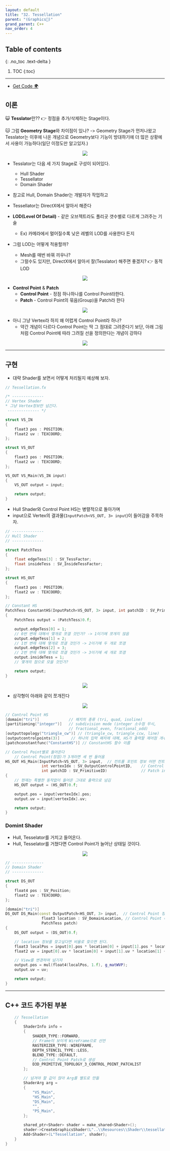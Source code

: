 ```yaml
---
layout: default
title: "32. Tessellation"
parent: "(Graphics🌠)"
grand_parent: C++
nav_order: 4
---
```


## Table of contents
{: .no_toc .text-delta }

1. TOC
{:toc}

---

* [Get Code 🌍](https://github.com/taehyung77/DirextX-Example/tree/26)

## 이론

😺 **Tesslator**란?? 👉 정점을 추가/삭제하는 Stage이다.

🐱 그럼 **Geometry Stage**와 차이점이 있나? -> Geometry Stage가 먼저나왔고 Tesslator는 이후에 나온 개념으로 Geometry보다 기능이 방대하기에 더 많은 상황에서 사용이 가능하다(일단 이정도만 알고있자.)

<p align="center">
  <img src="https://taehyungs-programming-blog.github.io/blog/assets/images/cpp/directx/directx-29-2.png"/>
</p>

* Tesslator는 다음 세 가지 Stage로 구성이 되어있다.
    * Hull Shader
    * Tessellator
    * Domain Shader
* 참고로 Hull, Domain Shader는 개발자가 작업하고 
* Tessellator는 DirectX에서 알아서 해준다

* **LOD(Level Of Detail)** - 같은 오브젝트라도 폴리곳 갯수별로 다르게 그려주는 기술
    * Ex) 카메라에서 멀어질수록 낮은 레벨의 LOD를 사용한다 든지
* 그럼 LOD는 어떻게 적용할까?
    * Mesh를 매번 바꿔 끼우나?
    * 그럴수도 있지만, DirectX에서 알아서 잘(Tesslator) 해주면 좋겠지? 👉 동적 LOD

<p align="center">
  <img src="https://taehyungs-programming-blog.github.io/blog/assets/images/cpp/directx/directx-32-2.jpg"/>
</p>

* **Control Point** & **Patch** 
    * **Control Point** - 정점 하나하나를 Control Point라한다.
    * **Patch** - Control Point의 묶음(Group)을 Patch라 한다

<p align="center">
  <img src="https://taehyungs-programming-blog.github.io/blog/assets/images/cpp/directx/directx-32-3.png"/>
</p>

* 아니 그냥 Vertex라 하지 왜 어렵게 Control Point라 하나?
    * 약간 개념이 다르다 Control Point는 딱 그 점대로 그려준다기 보단, 아래 그림처럼 Control Point에 따라 그려질 선을 정의한다는 개념이 강하다

<p align="center">
  <img src="https://taehyungs-programming-blog.github.io/blog/assets/images/cpp/directx/directx-32-4.png"/>
</p>

---

## 구현

* 대략 Shader를 보면서 어떻게 처리될지 예상해 보자.

```cpp
// Tessellation.fx

/* --------------
// Vertex Shader
* 그냥 Vertex정보만 넘긴다.
 -------------- */

struct VS_IN
{
    float3 pos : POSITION;
    float2 uv : TEXCOORD;
};

struct VS_OUT
{
    float3 pos : POSITION;
    float2 uv : TEXCOORD;
};

VS_OUT VS_Main(VS_IN input)
{
    VS_OUT output = input;

    return output;
}
```

* Hull Shader와 Control Point HS는 병렬적으로 돌아가며
* input으로 Vertex의 결과물(`InputPatch<VS_OUT, 3> input`)이 들어감을 주목하자.

```cpp
// --------------
// Hull Shader
// --------------

struct PatchTess
{
    float edgeTess[3] : SV_TessFactor;
    float insideTess : SV_InsideTessFactor;
};

struct HS_OUT
{
    float3 pos : POSITION;
    float2 uv : TEXCOORD;
};

// Constant HS
PatchTess ConstantHS(InputPatch<VS_OUT, 3> input, int patchID : SV_PrimitiveID)
{
    PatchTess output = (PatchTess)0.f;

    output.edgeTess[0] = 1;
    // 0번 변에 대해서 몇개로 쪼갤 것인가? -> 1이기에 쪼개지 않음
    output.edgeTess[1] = 2;
    // 1번 변에 대해 몇개로 쪼갤 것인가 -> 2이기에 두 개로 쪼갬
    output.edgeTess[2] = 3;
    // 2번 변에 대해 몇개로 쪼갤 것인가 -> 3이기에 세 개로 쪼갬
    output.insideTess = 1;
    // 몇개의 점으로 모을 것인가?

    return output;
}
```

<p align="center">
  <img src="https://taehyungs-programming-blog.github.io/blog/assets/images/cpp/directx/directx-32-5.png"/>
</p>

* 삼각형이 아래와 같이 쪼개진다

<p align="center">
  <img src="https://taehyungs-programming-blog.github.io/blog/assets/images/cpp/directx/directx-32-6.png"/>
</p>

```cpp
// Control Point HS
[domain("tri")]             // 패치의 종류 (tri, quad, isoline)
[partitioning("integer")]   // subdivision mode (integer 소수점 무시, 
                            // fractional_even, fractional_odd)
[outputtopology("triangle_cw")] // (triangle_cw, triangle_ccw, line)
[outputcontrolpoints(3)]     // 하나의 입력 패치에 대해, HS가 출력할 제어점 개수
[patchconstantfunc("ConstantHS")] // ConstantHS 함수 이름

// Control Point별로 들어온다
    // Control Point(정점)가 3개라면 세 번 들어옴
HS_OUT HS_Main(InputPatch<VS_OUT, 3> input,  // 컨트롤 포인트 정보 어떤 컨트롤 포인트인지는 아래 index로 알수 있음.
                int vertexIdx : SV_OutputControlPointID,    // Control Point index
                int patchID : SV_PrimitiveID)               // Patch index
{
    // 현재는 특별한 동작없이 들어온 그대로 출력으로 넘김
    HS_OUT output = (HS_OUT)0.f;

    output.pos = input[vertexIdx].pos;
    output.uv = input[vertexIdx].uv;

    return output;
}
```

### Domint Shader

* Hull, Tesselator를 거치고 들어온다.
* Hull, Tesselator를 거쳤다면 Control Point가 늘어난 상태일 것이다.

<p align="center">
  <img src="https://taehyungs-programming-blog.github.io/blog/assets/images/cpp/directx/directx-32-7.png"/>
</p>

```cpp
// --------------
// Domain Shader
// --------------

struct DS_OUT
{
    float4 pos : SV_Position;
    float2 uv : TEXCOORD;
};

[domain("tri")]
DS_OUT DS_Main(const OutputPatch<HS_OUT, 3> input,  // Control Point 정보
                float3 location : SV_DomainLocation, // Control Point 대비 어디쯤 위치했나 정보(위에 그림 참고)
                PatchTess patch)
{
    DS_OUT output = (DS_OUT)0.f;

    // location 정보를 찾고싶다면 비율로 찾으면 된다.
    float3 localPos = input[0].pos * location[0] + input[1].pos * location[1] + input[2].pos * location[2];
    float2 uv = input[0].uv * location[0] + input[1].uv * location[1] + input[2].uv * location[2];

    // View를 변경하여 넘기자
    output.pos = mul(float4(localPos, 1.f), g_matWVP);
    output.uv = uv;

    return output;
}
```

---

## C++ 코드 추가된 부분

```cpp
	// Tessellation
	{
		ShaderInfo info =
		{
			SHADER_TYPE::FORWARD,
            // Frame이 보이게 WireFrame으로 선언
			RASTERIZER_TYPE::WIREFRAME,
			DEPTH_STENCIL_TYPE::LESS,
			BLEND_TYPE::DEFAULT,
            // Control Point Patch로 생성
			D3D_PRIMITIVE_TOPOLOGY_3_CONTROL_POINT_PATCHLIST
		};

        // 넘겨야 할 값이 많아 Arg를 별도로 만듦
		ShaderArg arg =
		{
			"VS_Main",
			"HS_Main",
			"DS_Main",
			"",
			"PS_Main",
		};

		shared_ptr<Shader> shader = make_shared<Shader>();
		shader->CreateGraphicsShader(L"..\\Resources\\Shader\\tessellation.fx", info, arg);
		Add<Shader>(L"Tessellation", shader);
	}
}
```